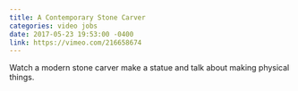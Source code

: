 ```yaml
---
title: A Contemporary Stone Carver
categories: video jobs
date: 2017-05-23 19:53:00 -0400
link: https://vimeo.com/216658674
---
```

Watch a modern stone carver make a statue and talk about making physical things.